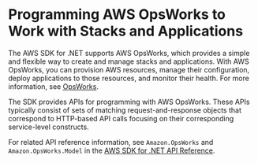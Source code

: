 # Programming AWS OpsWorks to Work with Stacks and Applications<a name="opsworks-apis-intro"></a>

The AWS SDK for \.NET supports AWS OpsWorks, which provides a simple and flexible way to create and manage stacks and applications\. With AWS OpsWorks, you can provision AWS resources, manage their configuration, deploy applications to those resources, and monitor their health\. For more information, see [OpsWorks](https://aws.amazon.com/opsworks/)\.

The SDK provides APIs for programming with AWS OpsWorks\. These APIs typically consist of sets of matching request\-and\-response objects that correspond to HTTP\-based API calls focusing on their corresponding service\-level constructs\.

For related API reference information, see `Amazon.OpsWorks` and `Amazon.OpsWorks.Model` in the [AWS SDK for \.NET API Reference](https://docs.aws.amazon.com/sdkfornet/v3/apidocs/)\.